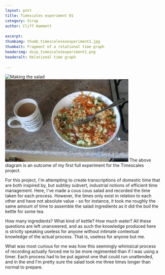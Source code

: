 ```yaml
---
layout: post
title: Timescales experiment 01
category: Scrap
author: Cliff Hammett

excerpt:
thumbimg: thumb_timescalesexexperiment1.jpg
thumbalt: Fragment of a relational time graph
headerimg: disp_timescalesexperiment1.png
headeralt: Relational time graph

---
```


![Making the salad](/resources/img/scrap_tsexp1_0.jpg)
![The finished salad. Yum](/resources/img/scrap_tsexp1_1.jpg)
The above diagram is an outcome of my first full experiment for the Timescales project.

For this project, I'm attempting to create transcriptions of domestic time that are both inspired by, but subtley subvert, industrial notions of efficient time management. Here, I've made a cous cous salad and recorded the time taken for each process. However, the times only exist in relation to each other and have not absolute value - so for instance, it took me roughly the same amount of time to assemble the salad ingredients as it did the boil the kettle for some tea.

How many ingredients? What kind of kettle? How much water? All these questions are left unanswered, and as such the knowledge produced here is strictly speaking useless for anyone without intimate contextual knowledge of the actual process. That is, useless for anyone but me.

What was most curious for me was how this seemingly whimsical process of recording actually forced me to be more regimented than if I was using a timer. Each process had to be put against one that could run unattended, and in the end I'm pretty sure the salad took me three times longer than normal to prepare.
